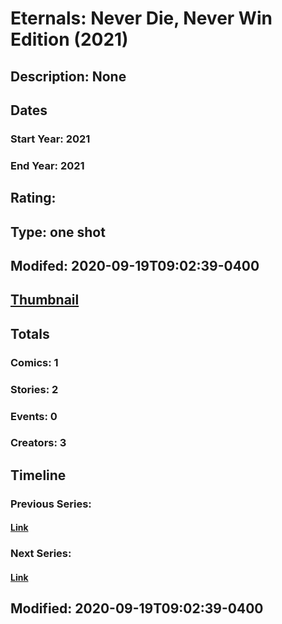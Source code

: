# Eternals: Never Die, Never Win Edition (2021)
## Description: None
## Dates
### Start Year: 2021
### End Year: 2021
## Rating: 
## Type: one shot
## Modifed: 2020-09-19T09:02:39-0400
## [Thumbnail](http://i.annihil.us/u/prod/marvel/i/mg/b/40/image_not_available.jpg)
## Totals
### Comics: 1
### Stories: 2
### Events: 0
### Creators: 3
## Timeline
### Previous Series: 
#### [Link]()
### Next Series: 
#### [Link]()
## Modified: 2020-09-19T09:02:39-0400
